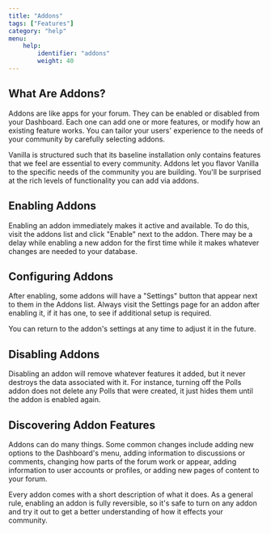```yaml
---
title: "Addons"
tags: ["Features"]
category: "help"
menu:
    help:
        identifier: "addons"
        weight: 40
---
```


## What Are Addons?

Addons are like apps for your forum. They can be enabled or disabled from your Dashboard. Each one can add one or more features, or modify how an existing feature works. You can tailor your users' experience to the needs of your community by carefully selecting addons.

Vanilla is structured such that its baseline installation only contains features that we feel are essential to every community. Addons let you flavor Vanilla to the specific needs of the community you are building. You'll be surprised at the rich levels of functionality you can add via addons.

## Enabling Addons

Enabling an addon immediately makes it active and available. To do this, visit the addons list and click "Enable" next to the addon. There may be a delay while enabling a new addon for the first time while it makes whatever changes are needed to your database.

## Configuring Addons

After enabling, some addons will have a "Settings" button that appear next to them in the Addons list. Always visit the Settings page for an addon after enabling it, if it has one, to see if additional setup is required.

You can return to the addon's settings at any time to adjust it in the future.

## Disabling Addons

Disabling an addon will remove whatever features it added, but it never destroys the data associated with it. For instance, turning off the Polls addon does not delete any Polls that were created, it just hides them until the addon is enabled again.

## Discovering Addon Features

Addons can do many things. Some common changes include adding new options to the Dashboard's menu, adding information to discussions or comments, changing how parts of the forum work or appear, adding information to user accounts or profiles, or adding new pages of content to your forum.

Every addon comes with a short description of what it does. As a general rule, enabling an addon is fully reversible, so it's safe to turn on any addon and try it out to get a better understanding of how it effects your community.
